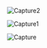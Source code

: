 ![Capture2](https://github.com/user-attachments/assets/43a7cc05-a81c-4e91-9add-1638b015b208)


![Capture1](https://github.com/user-attachments/assets/48d83e7d-1e1c-44ae-a229-ba429a326655)


![Capture](https://github.com/user-attachments/assets/578b2c96-0c5f-4123-8f99-384886f35354)
